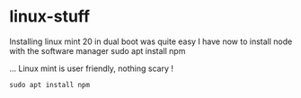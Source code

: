 # linux-stuff

Installing linux mint 20 in dual boot was quite easy
I have now to install node with the software manager sudo apt install npm


... Linux mint is user friendly, nothing scary !

``` 
sudo apt install npm
``` 
